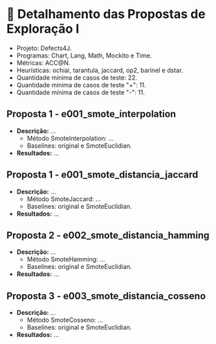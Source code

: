 # 🔬 Detalhamento das Propostas de Exploração I

- Projeto: Defects4J.
- Programas: Chart, Lang, Math, Mockito e Time.
- Métricas: ACC@N.
- Heurísticas: ochiai, tarantula, jaccard, op2, barinel e dstar.
- Quantidade mínima de casos de teste: 22.
- Quantidade mínima de casos de teste "+": 11.
- Quantidade mínima de casos de teste "-": 11.

## Proposta 1 - e001_smote_interpolation
- **Descrição:** ...
  - Método SmoteInterpolation: ...
  - Baselines: original e SmoteEuclidian.
- **Resultados:** ...

## Proposta 1 - e001_smote_distancia_jaccard
- **Descrição:** ...
  - Método SmoteJaccard: ...
  - Baselines: original e SmoteEuclidian.
- **Resultados:** ...

## Proposta 2 - e002_smote_distancia_hamming
- **Descrição:** ...
  - Método SmoteHamming: ...
  - Baselines: original e SmoteEuclidian.
- **Resultados:** ...

## Proposta 3 - e003_smote_distancia_cosseno
- **Descrição:** ...
  - Método SmoteCosseno: ...
  - Baselines: original e SmoteEuclidian.
- **Resultados:** ...
